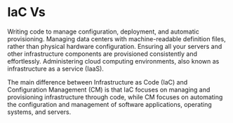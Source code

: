 # IaC Vs 

Writing code to manage configuration, deployment, and automatic provisioning.
Managing data centers with machine-readable definition files, rather than physical hardware configuration.
Ensuring all your servers and other infrastructure components are provisioned consistently and effortlessly. 
Administering cloud computing environments, also known as infrastructure as a service (IaaS).

The main difference between Infrastructure as Code (IaC) and Configuration Management (CM) is that IaC focuses on managing and provisioning infrastructure through code, while CM focuses on automating the configuration and management of software applications, operating systems, and servers.